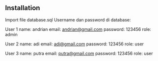 ## Installation

Import file database.sql
Username dan password di database:

User 1
name: andrian
email: andrian@gmail.com
password: 123456
role: admin

User 2
name: adi
email: adi@gmail.com
password: 123456
role: user

User 3
name: putra
email: putra@gmail.com
password: 123456
role: user
